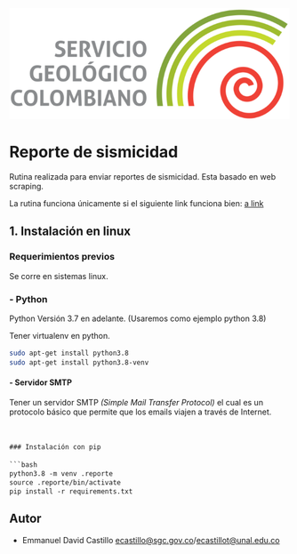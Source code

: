 ![SGC](images/sgc_logo.png)<!-- .element width="700"-->

# Reporte de sismicidad

Rutina realizada para enviar reportes de sismicidad. Esta basado en web scraping. 

La rutina funciona únicamente si el siguiente link funciona bien:
[a link](http://bdrsnc.sgc.gov.co/paginas1/catalogo/Consulta_Experta_Seiscomp/consultaexperta.php)

## 1. Instalación en linux

### Requerimientos previos
Se corre en sistemas linux.

### - Python
Python Versión 3.7 en adelante. (Usaremos como ejemplo python 3.8)

Tener virtualenv en python.
```bash
sudo apt-get install python3.8
sudo apt-get install python3.8-venv
```

#### - Servidor SMTP
Tener un servidor SMTP *(Simple Mail Transfer Protocol)* el cual es un protocolo básico que permite que los emails viajen a través de Internet. 

```


### Instalación con pip 

```bash
python3.8 -m venv .reporte
source .reporte/bin/activate
pip install -r requirements.txt
```

## Autor

- Emmanuel David Castillo ecastillo@sgc.gov.co/ecastillot@unal.edu.co


